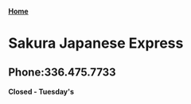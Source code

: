 #### [Home](https://chuckbyrum2.github.io/)

# Sakura Japanese Express
## Phone:336.475.7733

**Closed - Tuesday's**

